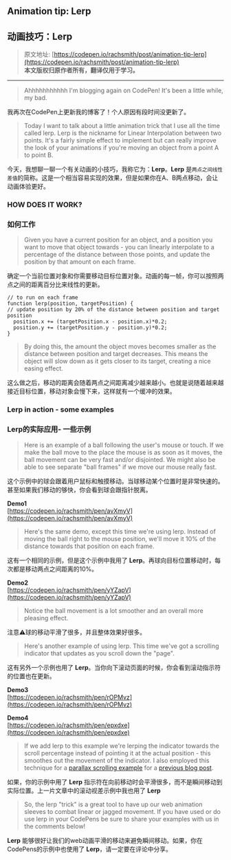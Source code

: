 
## Animation tip: Lerp
##  动画技巧：Lerp

> 原文地址: [https://codepen.io/rachsmith/post/animation-tip-lerp](https://codepen.io/rachsmith/post/animation-tip-lerp)     
**本文版权归原作者所有，翻译仅用于学习。**

-----

> Ahhhhhhhhhhh I'm blogging again on CodePen! It's been a little while, my bad.               

我再次在CodePen上更新我的博客了！个人原因有段时间没更新了。

> Today I want to talk about a little animation trick that I use all the time called lerp. Lerp is the nickname for Linear Interpolation between two points. It's a fairly simple effect to implement but can really improve the look of your animations if you're moving an object from a point A to point B.    

今天，我想聊一聊一个有关动画的小技巧，我称它为：**Lerp**。**Lerp** 是```两点之间线性差值```的简称。这是一个相当容易实现的效果，但是如果你在A、B两点移动，会让动画体验更好。

### HOW DOES IT WORK?
### 如何工作

> Given you have a current position for an object, and a position you want to move that object towards - you can linearly interpolate to a percentage of the distance between those points, and update the position by that amount on each frame.

确定一个当前位置对象和你需要移动目标位置对象。动画的每一帧，你可以按照两点之间的距离百分比来线性的更新。

```
// to run on each frame
function lerp(position, targetPosition) {
// update position by 20% of the distance between position and target position
  position.x += (targetPosition.x - position.x)*0.2;
  position.y += (targetPosition.y - position.y)*0.2;
}
```

> By doing this, the amount the object moves becomes smaller as the distance between position and target decreases. This means the object will slow down as it gets closer to its target, creating a nice easing effect.       

这么做之后，移动的距离会随着两点之间距离减少越来越小。也就是说随着越来越接近目标位置，移动对象会慢下来，这样就有一个缓冲的效果。

### Lerp in action - some examples
### Lerp的实际应用- 一些示例

> Here is an example of a ball following the user's mouse or touch. If we make the ball move to the place the mouse is as soon as it moves, the ball movement can be very fast and/or disjointed. We might also be able to see separate "ball frames" if we move our mouse really fast.

这个示例中的球会跟着用户鼠标和触摸移动。当球移动某个位置时是非常快速的。甚至如果我们移动的够快，你会看到球会跟指针脱离。

**Demo1**    
[https://codepen.io/rachsmith/pen/avXmyV](https://codepen.io/rachsmith/pen/avXmyV)

> Here's the same demo, except this time we're using lerp. Instead of moving the ball right to the mouse position, we'll move it 10% of the distance towards that position on each frame.                  
       
这有一个相同的示例，但是这个示例中我用了 **Lerp**。再球向目标位置移动时，每次都是移动两点之间距离的10%。

**Demo2**    
[https://codepen.io/rachsmith/pen/yYZapV](https://codepen.io/rachsmith/pen/yYZapV)

> Notice the ball movement is a lot smoother and an overall more pleasing effect.    

注意⚠️球的移动平滑了很多，并且整体效果好很多。

> Here's another example of using lerp. This time we've got a scrolling indicator that updates as you scroll down the "page".    

这有另外一个示例也用了 **Lerp**。当你向下滚动页面的时候，你会看到滚动指示符的位置也在更新。

**Demo3**       
[https://codepen.io/rachsmith/pen/rOPMvz](https://codepen.io/rachsmith/pen/rOPMvz)     

**Demo4**    
[https://codepen.io/rachsmith/pen/epxdxe](https://codepen.io/rachsmith/pen/epxdxe)

>If we add lerp to this example we're lerping the indicator towards the scroll percentage instead of pointing it at the actual position - this smoothes out the movement of the indicator. I also employed this technique for a [parallax scrolling example](https://codepen.io/rachsmith/full/8ed66a170bd1a9c69e9a68b87599d136) for a [previous blog post](https://codepen.io/rachsmith/post/how-to-move-elements-on-scroll-in-a-way-that-doesn-t-suck-too-bad).

如果，你的示例中用了 **Lerp** 指示符在向前移动时会平滑很多，而不是瞬间移动到实际位置。上一片文章中的滚动视差示例中我也用了 **Lerp**

> So, the lerp "trick" is a great tool to have up our web animation sleeves to combat linear or jagged movement. If you have used or do use lerp in your CodePens be sure to share your examples with us in the comments below!

**Lerp** 能够很好让我们的web动画平滑的移动来避免瞬间移动。如果，你在CodePens的示例中也使用了 **Lerp**，请一定要在评论中分享。